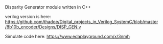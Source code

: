Disparity Generator module written in C++ 

verilog version is here:
https://github.com/thadoe/Digital_projects_in_Verilog_SystemC/blob/master/8b10b_encoder/Designs/DISP_GEN.v

Simulate code here:
https://www.edaplayground.com/x/3nmh
